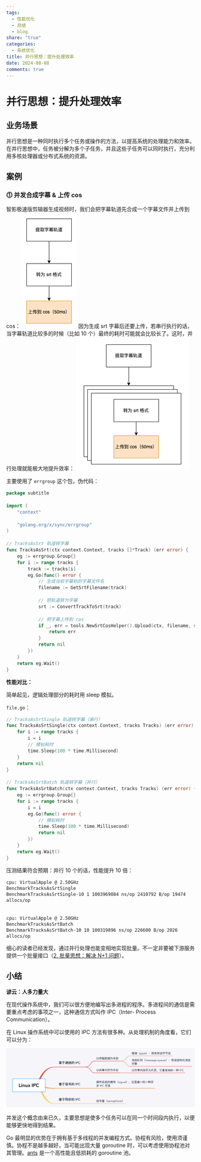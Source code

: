 ```yaml
---
tags:
  - 性能优化
  - 总结
  - blog
share: "true"
categories:
  - 系统优化
title: 并行思想：提升处理效率
date: 2024-08-08
comments: true
---
```


# 并行思想：提升处理效率

## 业务场景

并行思想是一种同时执行多个任务或操作的方法，以提高系统的处理能力和效率。在并行思想中，任务被分解为多个子任务，并且这些子任务可以同时执行，充分利用多核处理器或分布式系统的资源。

## 案例

### **⓵ 并发合成字幕 & 上传 cos**

智影极速版剪辑器生成视频时，我们会把字幕轨道先合成一个字幕文件并上传到 cos：
![](assets/images/Pasted%20image%2020240220195130.png)
因为生成 srt 字幕后还要上传，若串行执行的话，当字幕轨道比较多的时候（比如 10 个）最终的耗时可能就会比较长了。这时，并行处理就能极大地提升效率：
![](assets/images/Pasted%20image%2020240221100646.png)

主要使用了 `errgroup` 这个包，伪代码：

```go
package subtitle

import (
	"context"

	"golang.org/x/sync/errgroup"
)

// TracksAsSrt 轨道转字幕
func TracksAsSrt(ctx context.Context, tracks []*Track) (err error) {
	eg := errgroup.Group{}
	for i := range tracks {
		track := tracks[i]
		eg.Go(func() error {
			// 生成当前字幕轨的字幕文件名
			filename := GetSrtFilename(track)

			// 把轨道转为字幕
			srt := ConvertTrackToSrt(track)

			// 把字幕上传到 cos
			if _, err = tools.NewSrtCosHelper().Upload(ctx, filename, srt); err != nil {
				return err
			}
			return nil
		})
	}
	return eg.Wait()
}
```

**性能对比：**

简单起见，逻辑处理部分的耗时用 sleep 模拟。

`file.go`：

```go
// TracksAsSrtSingle 轨道转字幕（串行）
func TracksAsSrtSingle(ctx context.Context, tracks Tracks) (err error) {
	for i := range tracks {
		i = i
		// 模拟耗时
		time.Sleep(100 * time.Millisecond)
	}
	return nil
}

// TracksAsSrtBatch 轨道转字幕（并行）
func TracksAsSrtBatch(ctx context.Context, tracks Tracks) (err error) {
	eg := errgroup.Group{}
	for i := range tracks {
		i = i
		eg.Go(func() error {
		    // 模拟耗时
			time.Sleep(100 * time.Millisecond)
			return nil
		})
	}
	return eg.Wait()
}
```

压测结果符合预期：并行 10 个的话，性能提升 10 倍：

```shell
cpu: VirtualApple @ 2.50GHz
BenchmarkTracksAsSrtSingle
BenchmarkTracksAsSrtSingle-10 1 1003969084 ns/op 2410792 B/op 19474 allocs/op


cpu: VirtualApple @ 2.50GHz
BenchmarkTracksAsSrtBatch
BenchmarkTracksAsSrtBatch-10 10 100319896 ns/op 226600 B/op 2026 allocs/op
```

细心的读者已经发现，通过并行处理也能变相地实现批量。不一定非要被下游服务提供一个批量接口（[2. 批量思想：解决 N+1 问题](1%20Project/腾讯/智影/浅析服务端优化/智影：浅析后端接口优化实战（20240331）/浅析服务端优化-longform/2.%20批量思想：解决%20N+1%20问题.md)）。

## 小结

**谚云：人多力量大**

在现代操作系统中，我们可以很方便地编写出多进程的程序。多进程间的通信是需要重点考虑的事项之一，这种通信方式叫作 IPC（Inter- Process Communication）。

在 Linux 操作系统中可以使用的 IPC 方法有很多种。从处理机制的角度看，它们可以分为：

![Linux IPC](assets/images/Pasted%20image%2020240401084026.png)

并发这个概念由来已久，主要思想是使多个任务可以在同一个时间段内执行，以便能够更快地得到结果。

Go 最明显的优势在于拥有基于多线程的并发编程方式。协程有风险，使用须谨慎。协程不是越多越好，当可能出现大量 goroutine 时，可以考虑使用协程池对其管理。[ants](https://github.com/panjf2000/ants) 是一个高性能且低损耗的 goroutine 池。
